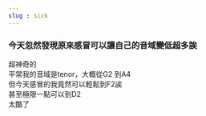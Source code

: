 ```yaml
---
slug : sick
---
```

### 今天忽然發現原來感冒可以讓自己的音域變低超多誒  
超神奇的  
平常我的音域是tenor，大概從G2 到A4  
但今天感冒的我竟然可以輕鬆到F2誒  
甚至極限一點可以到D2  
太酷了   
<!-- truncate --> 
